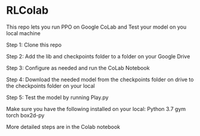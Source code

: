 # RLColab
This repo lets you run PPO on Google CoLab and Test your model on you local machine

Step 1: Clone this repo

Step 2: Add the lib and checkpoints folder to a folder on your Google Drive

Step 3: Configure as needed and run the CoLab Notebook

Step 4: Download the needed model from the checkpoints folder on drive to the checkpoints folder on your local

Step 5: Test the model by running Play.py

Make sure you have the following installed on your local:
Python 3.7
gym
torch
box2d-py

More detailed steps are in the Colab notebook
